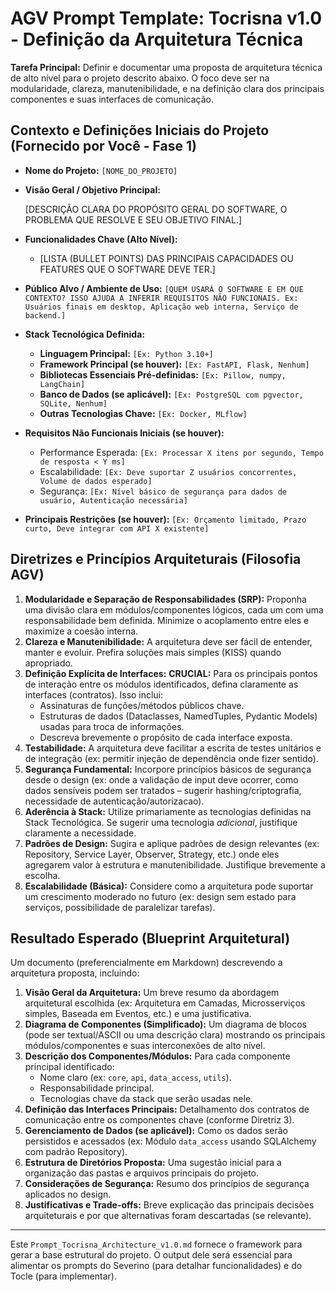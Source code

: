 # AGV Prompt Template: Tocrisna v1.0 - Definição da Arquitetura Técnica

**Tarefa Principal:** Definir e documentar uma proposta de arquitetura técnica de alto nível para o projeto descrito abaixo. O foco deve ser na modularidade, clareza, manutenibilidade, e na definição clara dos principais componentes e suas interfaces de comunicação.

## Contexto e Definições Iniciais do Projeto (Fornecido por Você - Fase 1)

- **Nome do Projeto:** `[NOME_DO_PROJETO]`

- **Visão Geral / Objetivo Principal:**

    [DESCRIÇÃO CLARA DO PROPÓSITO GERAL DO SOFTWARE, O PROBLEMA QUE RESOLVE E SEU OBJETIVO FINAL.]

- **Funcionalidades Chave (Alto Nível):**

    - [LISTA (BULLET POINTS) DAS PRINCIPAIS CAPACIDADES OU FEATURES QUE O SOFTWARE DEVE TER.]

- **Público Alvo / Ambiente de Uso:** `[QUEM USARÁ O SOFTWARE E EM QUE CONTEXTO? ISSO AJUDA A INFERIR REQUISITOS NÃO FUNCIONAIS. Ex: Usuários finais em desktop, Aplicação web interna, Serviço de backend.]`

- **Stack Tecnológica Definida:**

  - **Linguagem Principal:** `[Ex: Python 3.10+]`
  - **Framework Principal (se houver):** `[Ex: FastAPI, Flask, Nenhum]`
  - **Bibliotecas Essenciais Pré-definidas:** `[Ex: Pillow, numpy, LangChain]`
  - **Banco de Dados (se aplicável):** `[Ex: PostgreSQL com pgvector, SQLite, Nenhum]`
  - **Outras Tecnologias Chave:** `[Ex: Docker, MLflow]`

- **Requisitos Não Funcionais Iniciais (se houver):**

  - Performance Esperada: `[Ex: Processar X itens por segundo, Tempo de resposta < Y ms]`
  - Escalabilidade: `[Ex: Deve suportar Z usuários concorrentes, Volume de dados esperado]`
  - Segurança: `[Ex: Nível básico de segurança para dados de usuário, Autenticação necessária]`

- **Principais Restrições (se houver):** `[Ex: Orçamento limitado, Prazo curto, Deve integrar com API X existente]`

## Diretrizes e Princípios Arquiteturais (Filosofia AGV)

1. **Modularidade e Separação de Responsabilidades (SRP):** Proponha uma divisão clara em módulos/componentes lógicos, cada um com uma responsabilidade bem definida. Minimize o acoplamento entre eles e maximize a coesão interna.
2. **Clareza e Manutenibilidade:** A arquitetura deve ser fácil de entender, manter e evoluir. Prefira soluções mais simples (KISS) quando apropriado.
3. **Definição Explícita de Interfaces:** **CRUCIAL:** Para os principais pontos de interação entre os módulos identificados, defina claramente as interfaces (contratos). Isso inclui:
   - Assinaturas de funções/métodos públicos chave.
   - Estruturas de dados (Dataclasses, NamedTuples, Pydantic Models) usadas para troca de informações.
   - Descreva brevemente o propósito de cada interface exposta.
4. **Testabilidade:** A arquitetura deve facilitar a escrita de testes unitários e de integração (ex: permitir injeção de dependência onde fizer sentido).
5. **Segurança Fundamental:** Incorpore princípios básicos de segurança desde o design (ex: onde a validação de input deve ocorrer, como dados sensíveis podem ser tratados – sugerir hashing/criptografia, necessidade de autenticação/autorizacao).
6. **Aderência à Stack:** Utilize primariamente as tecnologias definidas na Stack Tecnológica. Se sugerir uma tecnologia *adicional*, justifique claramente a necessidade.
7. **Padrões de Design:** Sugira e aplique padrões de design relevantes (ex: Repository, Service Layer, Observer, Strategy, etc.) onde eles agregarem valor à estrutura e manutenibilidade. Justifique brevemente a escolha.
8. **Escalabilidade (Básica):** Considere como a arquitetura pode suportar um crescimento moderado no futuro (ex: design sem estado para serviços, possibilidade de paralelizar tarefas).

## Resultado Esperado (Blueprint Arquitetural)

Um documento (preferencialmente em Markdown) descrevendo a arquitetura proposta, incluindo:

1. **Visão Geral da Arquitetura:** Um breve resumo da abordagem arquitetural escolhida (ex: Arquitetura em Camadas, Microsserviços simples, Baseada em Eventos, etc.) e uma justificativa.
2. **Diagrama de Componentes (Simplificado):** Um diagrama de blocos (pode ser textual/ASCII ou uma descrição clara) mostrando os principais módulos/componentes e suas interconexões de alto nível.
3. **Descrição dos Componentes/Módulos:** Para cada componente principal identificado:
   - Nome claro (ex: `core`, `api`, `data_access`, `utils`).
   - Responsabilidade principal.
   - Tecnologias chave da stack que serão usadas nele.
4. **Definição das Interfaces Principais:** Detalhamento dos contratos de comunicação entre os componentes chave (conforme Diretriz 3).
5. **Gerenciamento de Dados (se aplicável):** Como os dados serão persistidos e acessados (ex: Módulo `data_access` usando SQLAlchemy com padrão Repository).
6. **Estrutura de Diretórios Proposta:** Uma sugestão inicial para a organização das pastas e arquivos principais do projeto.
7. **Considerações de Segurança:** Resumo dos princípios de segurança aplicados no design.
8. **Justificativas e Trade-offs:** Breve explicação das principais decisões arquiteturais e por que alternativas foram descartadas (se relevante).

---

Este `Prompt_Tocrisna_Architecture_v1.0.md` fornece o framework para gerar a base estrutural do projeto. O output dele será essencial para alimentar os prompts do Severino (para detalhar funcionalidades) e do Tocle (para implementar).